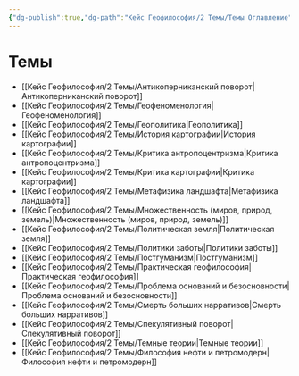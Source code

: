 ```yaml
---
{"dg-publish":true,"dg-path":"Кейс Геофилософия/2 Темы/Темы Оглавление","permalink":"/kejs-geofilosofiya/2-temy/temy-oglavlenie/","hideInGraph":true,"pinned":true}
---
```



# Темы

- [[Кейс Геофилософия/2 Темы/Антикоперниканский поворот\|Антикоперниканский поворот]]
- [[Кейс Геофилософия/2 Темы/Геофеноменология\|Геофеноменология]]
- [[Кейс Геофилософия/2 Темы/Геополитика\|Геополитика]]
- [[Кейс Геофилософия/2 Темы/История картографии\|История картографии]]
- [[Кейс Геофилософия/2 Темы/Критика антропоцентризма\|Критика антропоцентризма]]
- [[Кейс Геофилософия/2 Темы/Критика картографии\|Критика картографии]]
- [[Кейс Геофилософия/2 Темы/Метафизика ландшафта\|Метафизика ландшафта]]
- [[Кейс Геофилософия/2 Темы/Множественность (миров, природ, земель)\|Множественность (миров, природ, земель)]]
- [[Кейс Геофилософия/2 Темы/Политическая земля\|Политическая земля]]
- [[Кейс Геофилософия/2 Темы/Политики заботы\|Политики заботы]]
- [[Кейс Геофилософия/2 Темы/Постгуманизм\|Постгуманизм]]
- [[Кейс Геофилософия/2 Темы/Практическая геофилософия\|Практическая геофилософия]]
- [[Кейс Геофилософия/2 Темы/Проблема оснований и безосновности\|Проблема оснований и безосновности]]
- [[Кейс Геофилософия/2 Темы/Смерть больших нарративов\|Смерть больших нарративов]]
- [[Кейс Геофилософия/2 Темы/Спекулятивный поворот\|Спекулятивный поворот]]
- [[Кейс Геофилософия/2 Темы/Темные теории\|Темные теории]]
- [[Кейс Геофилософия/2 Темы/Философия нефти и петромодерн\|Философия нефти и петромодерн]]